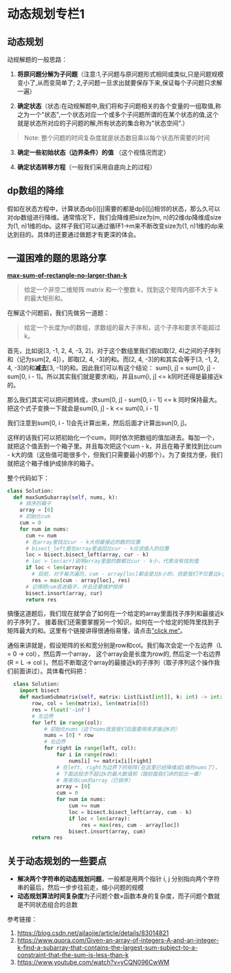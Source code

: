 # 动态规划专栏1

## 动态规划
动规解题的一般思路：

1. **将原问题分解为子问题**（注意:1,子问题与原问题形式相同或类似,只是问题规模变小了,从而变简单了; 2,子问题一旦求出就要保存下来,保证每个子问题只求解一遍）

2. **确定状态**（状态:在动规解题中,我们将和子问题相关的各个变量的一组取值,称之为一个"状态",一个状态对应一个或多个子问题所谓的在某个状态的值,这个就是状态所对应的子问题的解,所有状态的集合称为"状态空间".）
>Note: 整个问题的时间复杂度就是状态数目乘以每个状态所需要的时间

3. **确定一些初始状态（边界条件）的值** （这个视情况而定）

4. **确定状态转移方程**（一般我们采用自底向上的过程）

## dp数组的降维

假如在状态方程中，计算状态dp[i][j]需要的都是dp[i][j]相邻的状态，那么久可以对dp数组进行降维。通常情况下，我们会降维把size为(m, n)的2维dp降维成size为(1, n)1维的dp。这样子我们可以通过循环1->m来不断改变size为(1, n)1维的dp来达到目的。具体的还要通过做题才有更深的体会。



## 一道困难的题的思路分享
**[max-sum-of-rectangle-no-larger-than-k](https://leetcode-cn.com/problems/max-sum-of-rectangle-no-larger-than-k/)**

> 给定一个非空二维矩阵 matrix 和一个整数 k，找到这个矩阵内部不大于 k 的最大矩形和。 <br>

在解这个问题前，我们先做另一道题：

> 给定一个长度为n的数组，求数组的最大子序和，这个子序和要求不能超过k。

首先，比如说[3, -1, 2, 4, -3, 2]，对于这个数组里我们假如取(2, 4)之间的子序列和（记为sum[2, 4]），即取[2, 4, -3]的和。而[2, 4, -3]的和其实会等于[3, -1, 2, 4, -3]的和**减去**[3, -1]的和。因此我们可以有这个结论：
sum[i, j] = sum[0, j] - sum[0, i - 1]。所以其实我们就是要求i和j，并且sum[i, j] <= k同时还得是最接近k的。

那么我们其实可以把问题转成，求sum[0, j] - sum[0, i - 1] <= k 同时保持最大。把这个式子变换一下就会是sum[0, j] - k <= sum[0, i - 1]

我们注意到sum[0, i - 1]会先计算出来，然后后面才计算出sun[0, j]。

这样的话我们可以把初始化一个cum，同时依次把数组的值加进去。每加一个，就把这个值丢到一个箱子里。并且每次把这个cum - k，并且在箱子里找到比cum - k大的值（这些值可能很多个，但我们只需要最小的那个）。为了查找方便，我们就把这个箱子维护成排序的箱子。

整个代码如下：
```Python
class Solution:
  def maxSumSubarray(self, nums, k):
    # 排序的箱子
    array = [0]
    # 初始化cum
    cum = 0
    for num in nums:
      cum += num
      # 在array里找比cur - k大但最接近的数的位置
      # bisect_left是在array里返回比cur - k应该插入的位置
      loc = bisect.bisect_left(array, cur - k)
      # loc > len(arr)说明array里面的数都比cur - k小，代表没有找到值
      if loc < len(array):
        # 目前，对于每次遍历，cum - array[loc]都会是比k小的，但是我们不仅要比k小，我们还要最接近k，因此在这些数里面找最大
        res = max(cum - array[loc], res)
      # 记得把cum丢进箱子，并且还要维护排序
      bisect.insort(array, cur)
      return res
```
  搞懂这道题后，我们现在就学会了如何在一个给定的array里面找子序列和最接近k的子序列了。
  接着我们还需要掌握另一个知识，如何在一个给定的矩阵里找到子矩阵最大的和。这里有个链接讲得很通俗易懂，请点击[”click me“](https://www.youtube.com/watch?v=yCQN096CwWM)。

  通俗来讲就是，假设矩阵的长和宽分别是row和col。我们每次会定一个左边界（L = 0 -> col），然后弄一个array， 这个array会是长度为row的, 然后定一个右边界(R = L -> col )，然后不断取这个array的最接近k的子序列（取子序列这个操作我们前面讲过）。具体看代码把：
```Python
  class Solution:
    import bisect
    def maxSumSubmatrix(self, matrix: List[List[int]], k: int) -> int:
        row, col = len(matrix), len(matrix[0])
        res = float('-inf')
        # 左边界
        for left in range(col):
            # 初始化nums（这个nums就是我们后面要用来求接近K的）
            nums = [0] * row
            # 右边界
            for right in range(left, col):
                for i in range(row):
                    nums[i] += matrix[i][right]
                # 在left, right为边界下的矩阵(在这里已经降维成1维的nums了)，
                # 下面这段求不超过k的最大数值和（跟前面我们讲的如出一辙）
                # 用来存cum的array（已排序）
                array = [0]
                cum = 0
                for num in nums:
                    cum += num
                    loc = bisect.bisect_left(array, cum - k)
                    if loc < len(array):
                        res = max(res, cum - array[loc])
                    bisect.insort(array, cum)
        return res
```

## 关于动态规划的一些要点
* **解决两个字符串的动态规划问题**，一般都是用两个指针 i, j 分别指向两个字符串的最后，然后一步步往前走，缩小问题的规模
* **动态规划算法时间复杂度**为子问题个数$\times$函数本身的复杂度，而子问题个数就是不同状态组合的总数


参考链接：
1. https://blog.csdn.net/ailaojie/article/details/83014821
2. https://www.quora.com/Given-an-array-of-integers-A-and-an-integer-k-find-a-subarray-that-contains-the-largest-sum-subject-to-a-constraint-that-the-sum-is-less-than-k
3. https://www.youtube.com/watch?v=yCQN096CwWM




